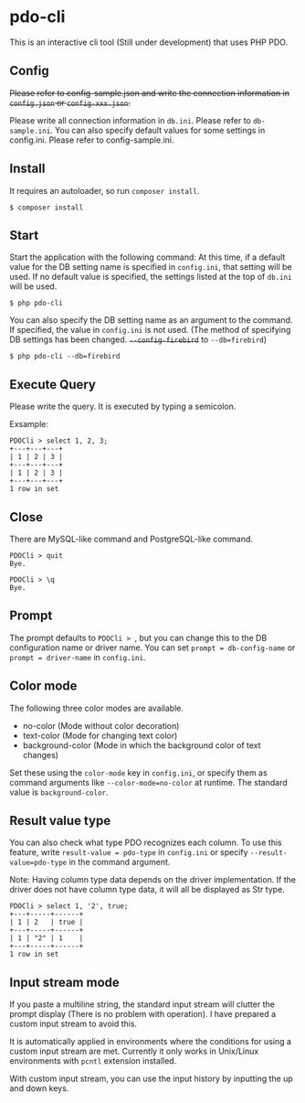 # pdo-cli

This is an interactive cli tool (Still under development) that uses PHP PDO.

## Config

~~Please refer to config-sample.json and write the connection information in `config.json` or `config-xxx.json`.~~

Please write all connection information in `db.ini`. Please refer to `db-sample.ini`. You can also specify default values ​​for some settings in config.ini. Please refer to config-sample.ini.

## Install

It requires an autoloader, so run `composer install`.

```
$ composer install
```

## Start

Start the application with the following command: At this time, if a default value for the DB setting name is specified in `config.ini`, that setting will be used. If no default value is specified, the settings listed at the top of `db.ini` will be used.
```
$ php pdo-cli
```

You can also specify the DB setting name as an argument to the command. If specified, the value in `config.ini` is not used.
(The method of specifying DB settings has been changed. ~~`--config-firebird`~~ to `--db=firebird`)
```
$ php pdo-cli --db=firebird
```

## Execute Query

Please write the query. It is executed by typing a semicolon.

Exsample:
```
PDOCli > select 1, 2, 3;
+---+---+---+
| 1 | 2 | 3 |
+---+---+---+
| 1 | 2 | 3 |
+---+---+---+
1 row in set
```

## Close

There are MySQL-like command and PostgreSQL-like command.

```
PDOCli > quit
Bye.

PDOCli > \q
Bye.
```

## Prompt

The prompt defaults to `PDOCli > `, but you can change this to the DB configuration name or driver name. You can set `prompt = db-config-name` or `prompt = driver-name` in `config.ini`.

## Color mode
The following three color modes are available.

- no-color (Mode without color decoration)
- text-color (Mode for changing text color)
- background-color (Mode in which the background color of text changes)

Set these using the `color-mode` key in `config.ini`, or specify them as command arguments like `--color-mode=no-color` at runtime. The standard value is `background-color`.

## Result value type

You can also check what type PDO recognizes each column. To use this feature, write `result-value = pdo-type` in `config.ini` or specify `--result-value=pdo-type` in the command argument.

Note: Having column type data depends on the driver implementation. If the driver does not have column type data, it will all be displayed as Str type.

```
PDOCli > select 1, '2', true;
+---+-----+------+
| 1 | 2   | true |
+---+-----+------+
| 1 | "2" | 1    |
+---+-----+------+
1 row in set
```


## Input stream mode

If you paste a multiline string, the standard input stream will clutter the prompt display (There is no problem with operation). I have prepared a custom input stream to avoid this.

It is automatically applied in environments where the conditions for using a custom input stream are met. Currently it only works in Unix/Linux environments with `pcntl` extension installed.

With custom input stream, you can use the input history by inputting the up and down keys.
